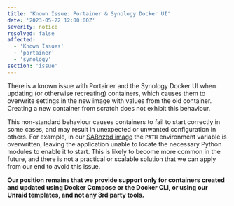 ```yaml
---
title: 'Known Issue: Portainer & Synology Docker UI'
date: '2023-05-22 12:00:00Z'
severity: notice
resolved: false
affected:
  - 'Known Issues'
  - 'portainer'
  - 'synology'
section: 'issue'
---
```

There is a known issue with Portainer and the Synology Docker UI when updating (or otherwise recreating) containers, which causes them to overwrite settings in the new image with values from the old container. Creating a new container from scratch does not exhibit this behaviour.

This non-standard behaviour causes containers to fail to start correctly in some cases, and may result in unexpected or unwanted configuration in others. For example, in our [SABnzbd image](https://github.com/linuxserver/docker-sabnzbd/issues/188) the `PATH` environment variable is overwritten, leaving the application unable to locate the necessary Python modules to enable it to start. This is likely to become more common in the future, and there is not a practical or scalable solution that we can apply from our end to avoid this issue.

**Our position remains that we provide support only for containers created and updated using Docker Compose or the Docker CLI, or using our Unraid templates, and not any 3rd party tools.**
